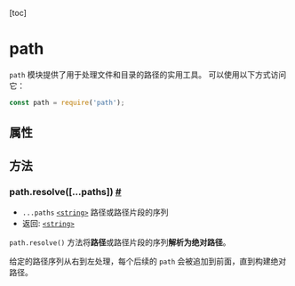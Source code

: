 [toc]

# path

`path` 模块提供了用于处理文件和目录的路径的实用工具。 可以使用以下方式访问它：

```js
const path = require('path');
```



## 属性



## 方法

### path.resolve([...paths]) [#](http://nodejs.cn/api/path.html#path_path_resolve_paths)

- `...paths` [`<string>`](http://url.nodejs.cn/9Tw2bK) 路径或路径片段的序列
- 返回: [`<string>`](http://url.nodejs.cn/9Tw2bK)

`path.resolve()` 方法将**路径**或路径片段的序列**解析为绝对路径**。

给定的路径序列从右到左处理，每个后续的 `path` 会被追加到前面，直到构建绝对路径。
